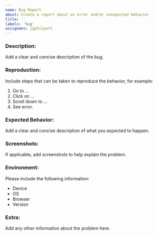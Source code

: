 ```yaml
---
name: Bug Report
about: Create a report about an error and/or unexpected behavior
title: ''
labels: 'bug'
assignees: jgphilpott
---
```


### Description:

Add a clear and concise description of the bug.

### Reproduction:

Include steps that can be taken to reproduce the behavior, for example:

1. Go to ...
2. Click on ...
3. Scroll down to ...
4. See error.

### Expected Behavior:

Add a clear and concise description of what you expected to happen.

### Screenshots:

If applicable, add screenshots to help explain the problem.

### Environment:

Please include the following information:

 - Device
 - OS
 - Browser
 - Version

### Extra:

Add any other information about the problem here.